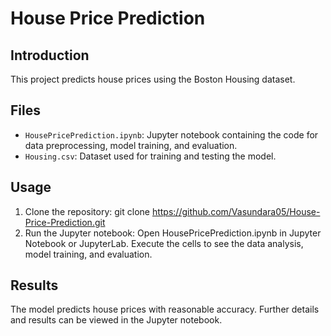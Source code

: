# House Price Prediction

## Introduction
This project predicts house prices using the Boston Housing dataset.

## Files
- `HousePricePrediction.ipynb`: Jupyter notebook containing the code for data preprocessing, model training, and evaluation.
- `Housing.csv`: Dataset used for training and testing the model.

## Usage
1. Clone the repository:
   git clone https://github.com/Vasundara05/House-Price-Prediction.git
2. Run the Jupyter notebook:
Open HousePricePrediction.ipynb in Jupyter Notebook or JupyterLab.
Execute the cells to see the data analysis, model training, and evaluation.

## Results
The model predicts house prices with reasonable accuracy. Further details and results can be viewed in the Jupyter notebook.

